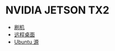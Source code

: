 # NVIDIA JETSON TX2

- [刷机](/uav/TX2/install.md)
- [远程桌面](/uav/TX2/remote-desktop.md)
- [Ubuntu 源](/uav/TX2/Ubuntu-source.md)
